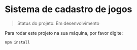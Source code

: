 <h1>Sistema de cadastro de jogos</h1>

> Status do projeto: Em desenvolvimento

Para rodar este projeto na sua máquina, por favor digite:

```
npm install
``` 
